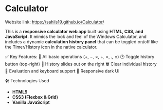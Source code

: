 # Calculator
Website link: https://sahils19.github.io/Calculator/

This is a **responsive calculator web app** built using **HTML, CSS, and JavaScript**. It mimics the look and feel of the Windows Calculator, and includes a dynamic **calculation history panel** that can be toggled on/off like the Timer/History icon in the native calculator.

✅ Key Features:
🧮 All basic operations (+, −, ×, ÷, =, ., ±)
🕒 Toggle history button (top-right)
📜 History slides out on the right
🗑 Clear individual history
🧠 Evaluation and keyboard support
📱 Responsive dark UI

 🛠️ Technologies Used
- **HTML5**
- **CSS3 (Flexbox & Grid)**
- **Vanilla JavaScript**
